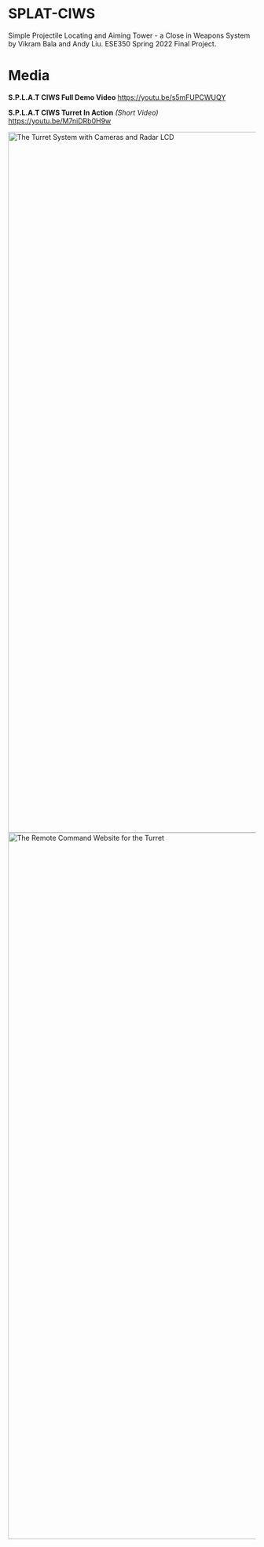 # SPLAT-CIWS
Simple Projectile Locating and Aiming Tower - a Close in Weapons System by Vikram Bala and Andy Liu. ESE350 Spring 2022 Final Project.


# Media

**S.P.L.A.T CIWS Full Demo Video**
https://youtu.be/s5mFUPCWUQY

**S.P.L.A.T CIWS Turret In Action** *(Short Video)*
https://youtu.be/M7niDRb0H9w

<img width="1427" alt="The Turret System with Cameras and Radar LCD" src="https://user-images.githubusercontent.com/56012430/165188330-ddabab07-831e-414f-8a18-d6097b6f1c5d.png">

<img width="1439" alt="The Remote Command Website for the Turret" src="https://user-images.githubusercontent.com/56012430/165188180-9a2c7414-455c-43a6-b066-fe21175eeee3.png">

